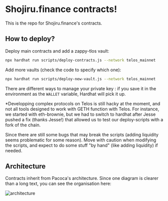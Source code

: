 # Shojiru.finance contracts!

This is the repo for Shojiru.finance's contracts.

## How to deploy?
Deploy main contracts and add a zappy-tlos vault:

```bash
npx hardhat run scripts/deploy-contracts.js --network telos_mainnet
````
Add more vaults (check the code to specify which one):

````bash
npx hardhat run scripts/deploy-new-vault.js --network telos_mainnet
````

There are different ways to manage your private key : if you save it in the environment as the `WALLET` variable, Hardhat will pick it up.

*Developping complex protocols on Telos is still hacky at the moment, and not all tools designed to work with GETH function with Telos. For instance, we started with eth-brownie, but we had to switch to hardhat after Jesse pushed a fix (thanks Jesse!) that allowed us to test our deploy-scripts with a fork of the chain. 

Since there are still some bugs that may break the scripts (adding liquidity seems problematic for some reason). Move with caution when modifying the scripts, and expect to do some stuff "by hand" (like adding liquidity) if needed.

## Architecture

Contracts inherit from Pacoca\'s architecture. Since one diagram is clearer than a long text, you can see the organisation here:

![architecture](https://i.ibb.co/ThWTkPZ/shojiru-Contracts.png)

